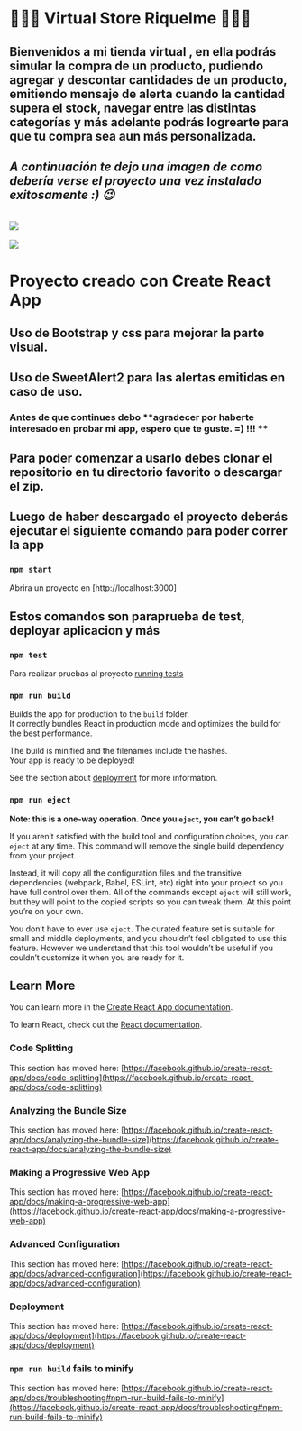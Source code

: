 #  💞💞💞  Virtual Store Riquelme  💞💞💞



##  **Bienvenidos a mi tienda virtual** , en ella podrás simular la compra de un producto, pudiendo agregar y descontar cantidades de un producto, emitiendo mensaje de alerta cuando la cantidad supera el stock, navegar entre las distintas categorías y más adelante podrás logrearte para que tu compra sea aun más personalizada.

## *A continuación te dejo una imagen de como debería verse el proyecto una vez instalado exitosamente :) 😉*
<br>
    <img src="https://raw.githubusercontent.com/vriquelmefe/virtual-store-riquelme/main/src/assets/img/home-virtual-store.png" />
<br>
<br>
    <img src="https://raw.githubusercontent.com/vriquelmefe/virtual-store-riquelme/main/src/assets/img/gif-final.gif" />
<br>

# Proyecto creado con Create React App
## Uso de Bootstrap y css para mejorar la parte visual.
## Uso de SweetAlert2 para las alertas emitidas en caso de uso.

### Antes de que continues debo **agradecer por haberte interesado en probar mi app, espero que te guste. =) !!! **

## Para poder comenzar a usarlo debes clonar el repositorio en tu directorio favorito o descargar el zip.

## Luego de haber descargado el proyecto deberás ejecutar el  siguiente comando para poder correr la app

### `npm start`

Abrira un proyecto en [http://localhost:3000]

## Estos comandos son paraprueba de test, deployar aplicacion y más

### `npm test`

Para realizar pruebas al proyecto [running tests](https://facebook.github.io/create-react-app/docs/running-tests)

### `npm run build`

Builds the app for production to the `build` folder.\
It correctly bundles React in production mode and optimizes the build for the best performance.

The build is minified and the filenames include the hashes.\
Your app is ready to be deployed!

See the section about [deployment](https://facebook.github.io/create-react-app/docs/deployment) for more information.

### `npm run eject`

**Note: this is a one-way operation. Once you `eject`, you can’t go back!**

If you aren’t satisfied with the build tool and configuration choices, you can `eject` at any time. This command will remove the single build dependency from your project.

Instead, it will copy all the configuration files and the transitive dependencies (webpack, Babel, ESLint, etc) right into your project so you have full control over them. All of the commands except `eject` will still work, but they will point to the copied scripts so you can tweak them. At this point you’re on your own.

You don’t have to ever use `eject`. The curated feature set is suitable for small and middle deployments, and you shouldn’t feel obligated to use this feature. However we understand that this tool wouldn’t be useful if you couldn’t customize it when you are ready for it.

## Learn More

You can learn more in the [Create React App documentation](https://facebook.github.io/create-react-app/docs/getting-started).

To learn React, check out the [React documentation](https://reactjs.org/).

### Code Splitting

This section has moved here: [https://facebook.github.io/create-react-app/docs/code-splitting](https://facebook.github.io/create-react-app/docs/code-splitting)

### Analyzing the Bundle Size

This section has moved here: [https://facebook.github.io/create-react-app/docs/analyzing-the-bundle-size](https://facebook.github.io/create-react-app/docs/analyzing-the-bundle-size)

### Making a Progressive Web App

This section has moved here: [https://facebook.github.io/create-react-app/docs/making-a-progressive-web-app](https://facebook.github.io/create-react-app/docs/making-a-progressive-web-app)

### Advanced Configuration

This section has moved here: [https://facebook.github.io/create-react-app/docs/advanced-configuration](https://facebook.github.io/create-react-app/docs/advanced-configuration)

### Deployment

This section has moved here: [https://facebook.github.io/create-react-app/docs/deployment](https://facebook.github.io/create-react-app/docs/deployment)

### `npm run build` fails to minify

This section has moved here: [https://facebook.github.io/create-react-app/docs/troubleshooting#npm-run-build-fails-to-minify](https://facebook.github.io/create-react-app/docs/troubleshooting#npm-run-build-fails-to-minify)
